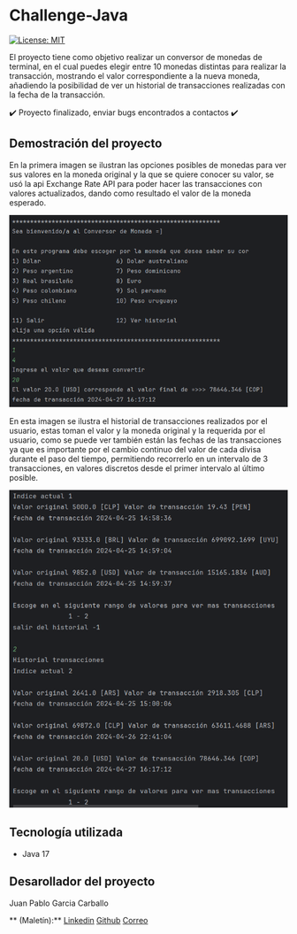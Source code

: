 # Challenge-Java 

[![License: MIT](https://img.shields.io/badge/License-MIT-yellow.svg)](https://opensource.org/licenses/MIT)

El proyecto tiene como objetivo realizar un conversor de monedas de terminal, en el cual puedes elegir entre 10 monedas distintas para realizar la transacción, mostrando el valor correspondiente a la nueva moneda, añadiendo la posibilidad de ver un historial de transacciones realizadas con la fecha de la transacción.

✔️ Proyecto finalizado, enviar bugs encontrados a contactos ✔️

## Demostración del proyecto

En la primera imagen se ilustran las opciones posibles de monedas para ver sus valores en la moneda original y la que se quiere conocer su valor, se usó la api Exchange Rate API para poder hacer las transacciones con valores actualizados, dando como resultado el valor de la moneda esperado.

![img.png](img.png)

En esta imagen se ilustra el historial de transacciones realizados por el usuario, estas toman el valor y la moneda original y la requerida por el usuario, como se puede ver también están las fechas de las transacciones ya que es importante por el cambio continuo del valor de cada divisa durante el paso del tiempo, permitiendo recorrerlo en un intervalo de 3 transacciones, en valores discretos desde el primer intervalo al último posible.

![img_1.png](img_1.png)

## Tecnología utilizada

* Java 17

## Desarollador del proyecto

Juan Pablo Garcia Carballo

** (Maletín):** [Linkedin](www.linkedin.com/in/juan-pablo-garcia-095a62283)   [Github](https://github.com/juagarciac)  [Correo](mailto:juanpablogarciacarballo@gmail.com)

